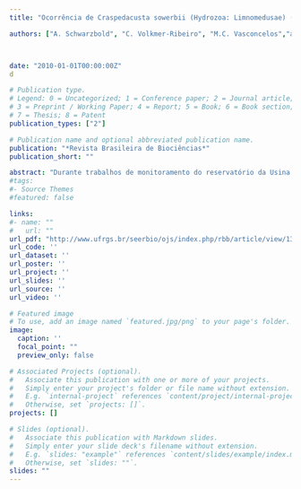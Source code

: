 ```yaml
---
title: "Ocorrência de Craspedacusta sowerbii (Hydrozoa: Limnomedusae) (Lankester, 1880) no reservatório da Usina Hidrelétrica 14 de Julho, Rio Grande do Sul, Brasil [in Portuguese]"

authors: ["A. Schwarzbold", "C. Volkmer-Ribeiro", "M.C. Vasconcelos","admin","M. Sponchiado"]



date: "2010-01-01T00:00:00Z"
d

# Publication type.
# Legend: 0 = Uncategorized; 1 = Conference paper; 2 = Journal article;
# 3 = Preprint / Working Paper; 4 = Report; 5 = Book; 6 = Book section;
# 7 = Thesis; 8 = Patent
publication_types: ["2"]

# Publication name and optional abbreviated publication name.
publication: "*Revista Brasileira de Biociências*"
publication_short: ""

abstract: "Durante trabalhos de monitoramento do reservatório da Usina Hidrelétrica 14 de Julho, no rio das Antas, com sede na cidade de Cotiporã, Rio Grande do Sul, foi observada uma floração da medusa Craspedacusta sowerbii Lankester, 1880 (Hydrozoa: Limnomedusae), em área represada da foz do arroio Retiro. A coleta de exemplares ocorreu com mergulho de frasco nas manchas de floração. Os animais foram identificados e fotografados e, em seguida, tombados na coleção de Cnidaria do Museu de Ciências Naturais da Fundação Zoobotânica do Rio Grande do Sul. Durante a floração, a água do reservatório apresentou períodos de condições eutróficas, com domínio de algas Cryptomonas."
#tags:
#- Source Themes
#featured: false

links:
#- name: ""
#   url: ""
url_pdf: "http://www.ufrgs.br/seerbio/ojs/index.php/rbb/article/view/1397/964"
url_code: ''
url_dataset: ''
url_poster: ''
url_project: ''
url_slides: ''
url_source: ''
url_video: ''

# Featured image
# To use, add an image named `featured.jpg/png` to your page's folder. 
image:
  caption: ''
  focal_point: ""
  preview_only: false

# Associated Projects (optional).
#   Associate this publication with one or more of your projects.
#   Simply enter your project's folder or file name without extension.
#   E.g. `internal-project` references `content/project/internal-project/index.md`.
#   Otherwise, set `projects: []`.
projects: []

# Slides (optional).
#   Associate this publication with Markdown slides.
#   Simply enter your slide deck's filename without extension.
#   E.g. `slides: "example"` references `content/slides/example/index.md`.
#   Otherwise, set `slides: ""`.
slides: ""
---
```

